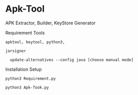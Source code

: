 # Apk-Tool

APK Extractor, Builder, KeyStore Generator

Requirement Tools

    apktool, keytool, python3, 
    
    jarsigner
    
      update-alternatives --config java [choose manual mode]
 
 Installation Setup
 
    python3 Requirement.py
    
    python3 Apk-Took.py
